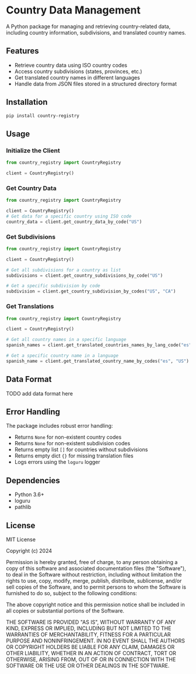 # Country Data Management

A Python package for managing and retrieving country-related data, including country information, subdivisions, and translated country names.

## Features

- Retrieve country data using ISO country codes
- Access country subdivisions (states, provinces, etc.)
- Get translated country names in different languages
- Handle data from JSON files stored in a structured directory format

## Installation

```bash
pip install country-registry
```

## Usage

### Initialize the Client

```python
from country_registry import CountryRegistry

client = CountryRegistry()
```

### Get Country Data

```python
from country_registry import CountryRegistry

client = CountryRegistry()
# Get data for a specific country using ISO code
country_data = client.get_country_data_by_code("US")
```

### Get Subdivisions

```python
from country_registry import CountryRegistry

client = CountryRegistry()

# Get all subdivisions for a country as list
subdivisions = client.get_country_subdivisions_by_code("US")

# Get a specific subdivision by code
subdivision = client.get_country_subdivision_by_codes("US", "CA")
```

### Get Translations

```python
from country_registry import CountryRegistry

client = CountryRegistry()

# Get all country names in a specific language
spanish_names = client.get_translated_countries_names_by_lang_code("es")

# Get a specific country name in a language
spanish_name = client.get_translated_country_name_by_codes("es", "US")
```

## Data Format
TODO add data format here

## Error Handling

The package includes robust error handling:
- Returns `None` for non-existent country codes
- Returns `None` for non-existent subdivision codes
- Returns empty list `[]` for countries without subdivisions
- Returns empty dict `{}` for missing translation files
- Logs errors using the `loguru` logger

## Dependencies

- Python 3.6+
- loguru
- pathlib

## License

MIT License

Copyright (c) 2024

Permission is hereby granted, free of charge, to any person obtaining a copy
of this software and associated documentation files (the "Software"), to deal
in the Software without restriction, including without limitation the rights
to use, copy, modify, merge, publish, distribute, sublicense, and/or sell
copies of the Software, and to permit persons to whom the Software is
furnished to do so, subject to the following conditions:

The above copyright notice and this permission notice shall be included in all
copies or substantial portions of the Software.

THE SOFTWARE IS PROVIDED "AS IS", WITHOUT WARRANTY OF ANY KIND, EXPRESS OR
IMPLIED, INCLUDING BUT NOT LIMITED TO THE WARRANTIES OF MERCHANTABILITY,
FITNESS FOR A PARTICULAR PURPOSE AND NONINFRINGEMENT. IN NO EVENT SHALL THE
AUTHORS OR COPYRIGHT HOLDERS BE LIABLE FOR ANY CLAIM, DAMAGES OR OTHER
LIABILITY, WHETHER IN AN ACTION OF CONTRACT, TORT OR OTHERWISE, ARISING FROM,
OUT OF OR IN CONNECTION WITH THE SOFTWARE OR THE USE OR OTHER DEALINGS IN THE
SOFTWARE.
